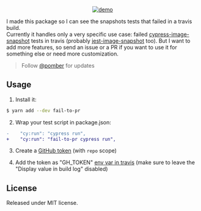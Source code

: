 <div align="center">
<a href="https://github.com/pomber/code-surfer/pull/48#issuecomment-449500936">
<img alt="demo" src="https://user-images.githubusercontent.com/1911623/50364326-5c8f6480-054e-11e9-8b48-1f8f070e3c87.png" />
</a>
</div>

I made this package so I can see the snapshots tests that failed in a travis build.  
Currently it handles only a very specific use case: failed [cypress-image-snapshot](https://github.com/palmerhq/cypress-image-snapshot) tests in travis (probably [jest-image-snapshot](https://github.com/americanexpress/jest-image-snapshot) too). But I want to add more features, so send an issue or a PR if you want to use it for something else or need more customization.

> Follow [@pomber](https://twitter.com/pomber) for updates

## Usage

1. Install it:

```bash
$ yarn add --dev fail-to-pr
```

2. Wrap your test script in package.json:

```diff
-    "cy:run": "cypress run",
+    "cy:run": "fail-to-pr cypress run",
```

3. Create a [GitHub token](https://github.com/settings/tokens) (with `repo` scope)

4. Add the token as "GH_TOKEN" [env var in travis](https://docs.travis-ci.com/user/environment-variables/#defining-variables-in-repository-settings) (make sure to leave the "Display value in build log" disabled)

## License

Released under MIT license.
